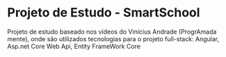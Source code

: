 # Projeto de Estudo - SmartSchool
Projeto de estudo baseado nos vídeos do Vinícius Andrade (ProgrAmada mente), onde são utilizados tecnologias para o projeto full-stack: Angular, Asp.net Core Web Api, Entity FrameWork Core
